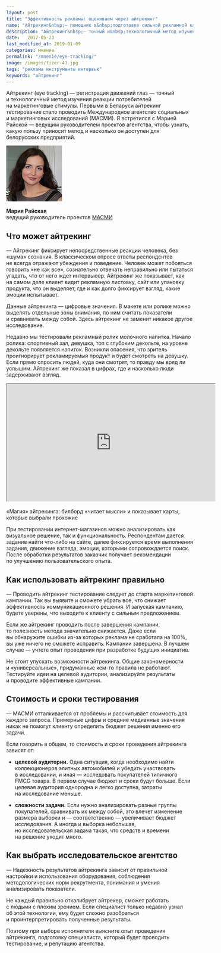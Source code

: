 ```yaml
---
layout: post
title: "Эффективность рекламы: оцениваем через айтрекинг"
name: "Айтрекинг&nbsp;— помощник в&nbsp;подготовке сильной рекламной кампании"
description: "Айтрекинг&nbsp;— точный и&nbsp;технологичный метод изучения реакции потребителей. С&nbsp;его помощью вы&nbsp;выявите, что снижает эффективность коммуникационного решения. "
date:   2017-05-23
last_modified_at: 2019-01-09
categories: мнение
permalink: "/mnenie/eye-tracking/"
image: /images/tizer-41.jpg
tags: "реклама инструменты интервью"
keywords: "айтрекинг"
---
```


<p>Айтрекинг (eye tracking)&nbsp;— регистрация движений глаз&nbsp;— точный и&nbsp;технологичный метод изучения реакции потребителей на&nbsp;маркетинговые стимулы. Первыми в&nbsp;Беларуси айтрекинг тестирование стало проводить Международное агентство социальных и&nbsp;маркетинговых исследований (МАСМИ). Я&nbsp;встретился с&nbsp;Марией Райской&nbsp;— ведущим руководителем проектов агентства, чтобы узнать, какую пользу приносит метод и&nbsp;насколько он&nbsp;доступен для белорусских предприятий.</p> <!--more-->


<div class="row">
    <div class="c-6">
       <p><img class="guest-image" src="/images/MariaRaiskaya.jpg" alt="Мария Райская" width="150" height="150"/></p>
                  <div class="person"><strong>Мария Райская</strong><br/>
 ведущий руководитель проектов <a href="https://goo.gl/t7o309">МАСМИ</a></div>

  </div>
   </div>


<h2>Что может айтрекинг</h2>
<p>—&nbsp;Айтрекинг фиксирует непосредственные реакции человека, без «шума» сознания. В&nbsp;классическом опросе ответы респондентов не&nbsp;всегда отражают убеждения и&nbsp;поведение. Человек может побояться говорить «не&nbsp;как все», сознательно отвечать неправильно или пытаться угадать, что от&nbsp;него ждет интервьюер. Айтрекинг&nbsp;же показывает, как на&nbsp;самом деле клиент видит рекламную листовку, сайт или упаковку продукта, что он&nbsp;выделяет, где и&nbsp;как долго фиксирует взгляд, какие эмоции испытывает. </p>
<p>Данные айтрекинга&nbsp;— цифровые значения. В&nbsp;макете или ролике можно выделять отдельные зоны внимания, по&nbsp;ним считать показатели и&nbsp;сравнивать между собой. Здесь айтрекинг не&nbsp;заменит никакое другое исследование.</p>
<p>Недавно мы&nbsp;тестировали рекламный ролик молочного напитка. Начало ролика: спортивный зал, девушка, топ с&nbsp;глубоким декольте, на&nbsp;уровне декольте появляется напиток. Возникли опасения, что зритель проигнорирует рекламируемый продукт и&nbsp;будет смотреть на&nbsp;девушку. Если прямо спросить людей, куда они смотрят, то&nbsp;правду мы&nbsp;вряд&nbsp;ли услышим. Айтрекинг&nbsp;же показал в&nbsp;цифрах, где и&nbsp;насколько люди задерживают взгляд.</p>

<div class="video"><iframe width="560" height="315" src="https://www.youtube.com/embed/uD3067JJujY?rel=0&amp;showinfo=0" allowfullscreen></iframe></div>
<p class="videoname">«Магия» айтрекинга: билборд «читает мысли» и&nbsp;показывает карты, которые выбрали прохожие</p>

<p>При тестировании интернет-магазинов можно анализировать как визуальное решение, так и&nbsp;функциональность. Респондентам дается задание найти что-либо на&nbsp;сайте, далее фиксируется время выполнения задания, движение взгляда, эмоции, которыми сопровождается поиск. После обработки результатов заказчик получает рекомендации по&nbsp;улучшению пользовательского опыта. </p>
<h2>Как использовать айтрекинг правильно</h2>
<p>—&nbsp;Проводить айтрекинг тестирование следует до&nbsp;старта маркетинговой кампании. Так вы&nbsp;выявите и&nbsp;сможете убрать все, что снижает эффективность коммуникационного решения. И&nbsp;запуская кампанию, будете уверены, что выходите к&nbsp;клиенту с&nbsp;сильным предложением.</p>
<p>Если&nbsp;же айтрекинг проводить после завершения кампании, то&nbsp;полезность метода значительно снижается. Даже если вы&nbsp;обнаружите ошибки из-за которых реклама не&nbsp;сработала на&nbsp;100%, вы&nbsp;уже ничего не&nbsp;сможете исправить. Кампании завершена. В&nbsp;лучшем случае&nbsp;— учтете опыт проведения при разработке будущих инициатив.</p>
<p>Не&nbsp;стоит упускать возможности айтрекинга. Общие закономерности и&nbsp;«универсальные», придуманные кем-то правила не&nbsp;работают. Тестируйте идеи на&nbsp;целевой аудитории, анализируйте результаты и&nbsp;проводите эффективные кампании. </p>
<h2>Стоимость и&nbsp;сроки тестирования</h2>
<p>—&nbsp;МАСМИ отталкивается от&nbsp;проблемы и&nbsp;рассчитывает стоимость для каждого запроса. Примерные цифры и&nbsp;средние медианные значения никак не&nbsp;помогут клиенту определить бюджет решения именно его задачи.</p>
<p>Если говорить в&nbsp;общем, то&nbsp;стоимость и&nbsp;сроки проведения айтрекинга зависят&nbsp;от:</p>
<ul>
	<li>
		<p><strong>целевой аудитории.</strong> Одна ситуация, когда необходимо найти коллекционеров элитных автомобилей и&nbsp;убедить участвовать в&nbsp;исследовании, и&nbsp;иная&nbsp;— исследовать покупателей типичного FMCG товара. В&nbsp;первом случае бюджет и&nbsp;сроки будут больше. Если целевая аудитория однородна и&nbsp;легко доступна, затраты на&nbsp;исследование меньше.</p>
	</li>
	<li>
		<p><strong>сложности задачи.</strong> Если нужно анализировать разные группы покупателей, сравнивать их&nbsp;между собой, это влечет изменение размера выборки и&nbsp;— соответственно&nbsp;— увеличивает бюджет исследования. А&nbsp;иногда и&nbsp;выборка небольшая, но&nbsp;исследовательская задача такая, что средств и&nbsp;времени на&nbsp;решение уходит много. </p>
	</li>
</ul>
<h2>Как выбрать исследовательское агентство</h2>
<p>—&nbsp;Надежность результатов айтрекинга зависит от&nbsp;правильной настройки и&nbsp;использования оборудования, соблюдения методологических норм рекрутмента, понимания и&nbsp;умения анализировать показатели. </p>
<p>Не&nbsp;каждый правильно откалибрует айтрекер, сможет работать с&nbsp;людьми с&nbsp;плохим зрением. Если специалист только недавно узнал об&nbsp;этой технологии, ему будет сложно разобраться и&nbsp;проинтерпретировать полученные результаты.</p>
<p>Поэтому при выборе исполнителя выясните опыт проведения айтрекинга, подготовку специалиста, который будет проводить тестирование, и&nbsp;репутацию агентства.</p>
